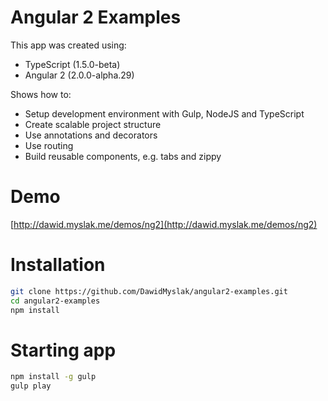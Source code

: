 # Angular 2 Examples
This app was created using:
* TypeScript (1.5.0-beta)
* Angular 2 (2.0.0-alpha.29)

Shows how to:
* Setup development environment with Gulp, NodeJS and TypeScript
* Create scalable project structure
* Use annotations and decorators
* Use routing
* Build reusable components, e.g. tabs and zippy

# Demo
[http://dawid.myslak.me/demos/ng2](http://dawid.myslak.me/demos/ng2)

# Installation
```bash
git clone https://github.com/DawidMyslak/angular2-examples.git
cd angular2-examples
npm install
```

# Starting app
```bash
npm install -g gulp
gulp play
```